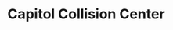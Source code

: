 ---
title: "Capitol Collision Center"
url: /olympia/capitol-collision-center/
shop: Autowerkstatt
---